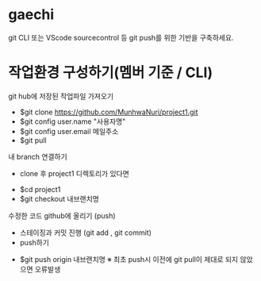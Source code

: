 # gaechi

git CLI 또는 VScode sourcecontrol 등 git push를 위한 기반을 구축하세요.

# 작업환경 구성하기(멤버 기준 / CLI)

  git hub에 저장된 작업파일 가져오기
- $git clone https://github.com/MunhwaNuri/project1.git
- $git config user.name "사용자명"
- $git config user.email 메일주소
- $git pull

 내 branch 연결하기
* clone 후 project1 디렉토리가 있다면
 - $cd project1
 - $git checkout 내브랜치명
 
 수정한 코드 github에 올리기 (push)
 * 스테이징과 커밋 진행 (git add , git commit)
 * push하기
  - $git push origin 내브랜치명
※ 최초 push시 이전에 git pull이 제대로 되지 않았으면 오류발생
